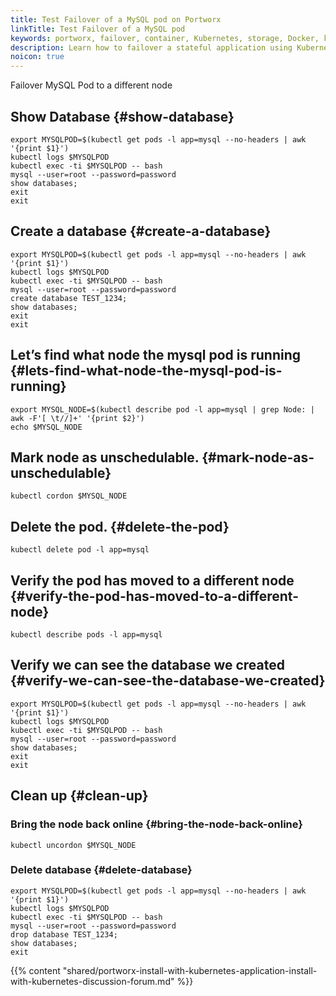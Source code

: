 ```yaml
---
title: Test Failover of a MySQL pod on Portworx
linkTitle: Test Failover of a MySQL pod
keywords: portworx, failover, container, Kubernetes, storage, Docker, k8s, flexvol, pv, persistent disk
description: Learn how to failover a stateful application using Kubernetes and Portworx.  Try it for yourself today.
noicon: true
---
```



Failover MySQL Pod to a different node

## Show Database {#show-database}

```text
export MYSQLPOD=$(kubectl get pods -l app=mysql --no-headers | awk '{print $1}')
kubectl logs $MYSQLPOD
kubectl exec -ti $MYSQLPOD -- bash
mysql --user=root --password=password
show databases;
exit
exit
```

## Create a database {#create-a-database}

```text
export MYSQLPOD=$(kubectl get pods -l app=mysql --no-headers | awk '{print $1}')
kubectl logs $MYSQLPOD
kubectl exec -ti $MYSQLPOD -- bash
mysql --user=root --password=password
create database TEST_1234;
show databases;
exit
exit
```

## Let’s find what node the mysql pod is running {#lets-find-what-node-the-mysql-pod-is-running}

```text
export MYSQL_NODE=$(kubectl describe pod -l app=mysql | grep Node: | awk -F'[ \t//]+' '{print $2}')
echo $MYSQL_NODE
```

## Mark node as unschedulable. {#mark-node-as-unschedulable}

```text
kubectl cordon $MYSQL_NODE
```

## Delete the pod. {#delete-the-pod}

```text
kubectl delete pod -l app=mysql
```

## Verify the pod has moved to a different node {#verify-the-pod-has-moved-to-a-different-node}

```text
kubectl describe pods -l app=mysql
```

## Verify we can see the database we created {#verify-we-can-see-the-database-we-created}

```text
export MYSQLPOD=$(kubectl get pods -l app=mysql --no-headers | awk '{print $1}')
kubectl logs $MYSQLPOD
kubectl exec -ti $MYSQLPOD -- bash
mysql --user=root --password=password
show databases;
exit
exit
```

## Clean up {#clean-up}

### Bring the node back online {#bring-the-node-back-online}

```text
kubectl uncordon $MYSQL_NODE
```

### Delete database {#delete-database}

```text
export MYSQLPOD=$(kubectl get pods -l app=mysql --no-headers | awk '{print $1}')
kubectl logs $MYSQLPOD
kubectl exec -ti $MYSQLPOD -- bash
mysql --user=root --password=password
drop database TEST_1234;
show databases;
exit
```

{{% content "shared/portworx-install-with-kubernetes-application-install-with-kubernetes-discussion-forum.md" %}}
